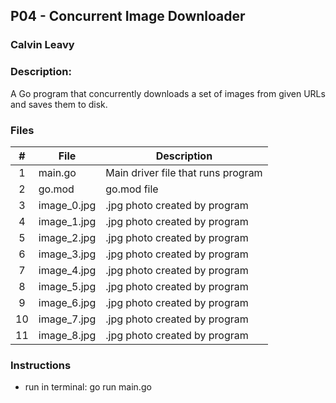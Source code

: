## P04 - Concurrent Image Downloader
### Calvin Leavy
### Description:

A Go program that concurrently downloads a set of images from given URLs and saves them to disk.

### Files

|   #   | File            | Description                                        |
| :---: | --------------- | -------------------------------------------------- |
|   1   | main.go         | Main driver file that runs program                 |
|   2   | go.mod          | go.mod file                                        |
|   3   | image_0.jpg    | .jpg photo created by program                             |
|   4   | image_1.jpg    | .jpg photo created by program                             |
|   5   | image_2.jpg    | .jpg photo created by program                             |
|   6   | image_3.jpg    | .jpg photo created by program                             |
|   7   | image_4.jpg    | .jpg photo created by program                             |
|   8   | image_5.jpg    | .jpg photo created by program                             |
|   9   | image_6.jpg    | .jpg photo created by program                             |
|   10   | image_7.jpg    | .jpg photo created by program                             |
|   11   | image_8.jpg    | .jpg photo created by program                             |

### Instructions

- run in terminal: go run main.go
